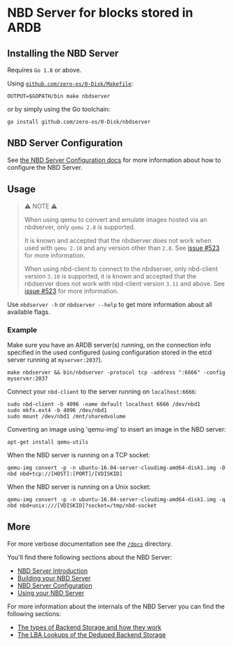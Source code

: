 # NBD Server for blocks stored in ARDB

## Installing the NBD Server

Requires `Go 1.8` or above.

Using [`github.com/zero-os/0-Disk/Makefile`](../../Makefile):

```
OUTPUT=$GOPATH/bin make nbdserver
```

or by simply using the Go toolchain:

```
go install github.com/zero-os/0-Disk/nbdserver
```

## NBD Server Configuration

See [the NBD Server Configuration docs](/docs/nbd/config.md) for more information about how to configure the NBD Server.

## Usage

> ⚠ NOTE ⚠
>
> When using qemu to convert and emulate images hosted via an nbdserver,
> only `qemu 2.8` is supported.
>
> It is known and accepted that the nbdserver does not work
> when used with `qemu 2.10` and any version other than `2.8`.
> See [issue #523](https://github.com/zero-os/0-Disk/issues/523) for more information.
>
> When using nbd-client to connect to the nbdserver,
> only nbd-client version `3.10` is supported,
> it is known and accepted that the nbdserver does not work
> with nbd-client version `3.11` and above.
> See [issue #523](https://github.com/zero-os/0-Disk/issues/523) for more information.

Use `nbdserver -h` or `nbdserver --help` to get more information about all available flags.

### Example

Make sure you have an ARDB server(s) running, on the connection info specified in the used configured (using configuration stored in the etcd server running at `myserver:2037`).

```
make nbdserver && bin/nbdserver -protocol tcp -address ":6666" -config myserver:2037
```

Connect your `nbd-client` to the server running on `localhost:6666`:

```
sudo nbd-client -b 4096 -name default localhost 6666 /dev/nbd1
sudo mkfs.ext4 -b 4096 /dev/nbd1
sudo mount /dev/nbd1 /mnt/sharedvolume
```

Converting an image using 'qemu-img' to insert an image in the NBD server:

```
apt-get install qemu-utils
```

When the NBD server is running on a TCP socket:
```
qemu-img convert -p -n ubuntu-16.04-server-cloudimg-amd64-disk1.img -O nbd nbd+tcp://[HOST]:[PORT]/[VDISKID]
```

When the NBD server is running on a Unix socket:
```
qemu-img convert -p -n ubuntu-16.04-server-cloudimg-amd64-disk1.img -q nbd nbd+unix:///[VDISKID]?socket=/tmp/nbd-socket
```

## More

For more verbose documentation see the [`/docs`](/docs) directory.

You'll find there following sections about the NBD Server:

- [NBD Server Introduction](/docs/nbd/nbd.md)
- [Building your NBD Server](/docs/nbd/building.md)
- [NBD Server Configuration](/docs/nbd/config.md)
- [Using your NBD Server](/docs/nbd/using.md)

For more information about the internals of the NBD Server you can find the following sections:

- [The types of Backend Storage and how they work](/docs/nbd/backendstorage.md)
- [The LBA Lookups of the Deduped Backend Storage](/docs/nbd/lbalookups.md)
